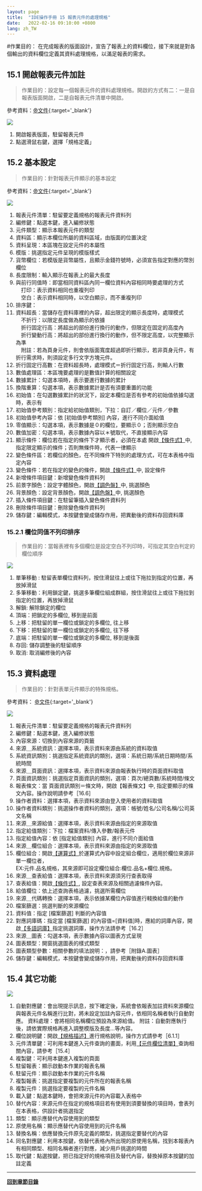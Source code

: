 ```yaml
---
layout: page
title:  "IDE操作手冊 15 報表元件的處理規格"
date:   2022-02-16 09:10:00 +0800
lang: zh_TW
---
```


#作業目的：
在完成報表的版面設計，宣告了報表上的資料欄位，接下來就是對各個輸出的資料欄位定義其資料處理規格，以滿足報表的需求。
>

## **15.1 開啟報表元件加註**
> 作業目的：設定每一個報表元件的資料處理規格。開啟的方式有二：一是自報表版面開啟，二是自報表元件清單中開啟。

參考資料：[℗文件](pdf/14-1報表元件之規格定義介面.pdf){:target='_blank'}


![](images/15.1-1.png)
1. 開啟報表版面，駐留報表元件
2. 點選滑鼠右鍵，選擇「規格定義」

## **15.2 基本設定**
> 作業目的：針對報表元件顯示的基本設定

參考資料：[℗文件](pdf/14-2報表元件基本設定說明.pdf){:target='_blank'}


![](images/15.2-1.png)
1. 報表元件清單：駐留要定義規格的報表元件資料列													
2. 編修鍵：點選本鍵，進入編修狀態													
3. 元件類型：顯示本報表元件的類型													
4. 資料區：顯示本欄位所屬的資料區域，由版面的位置決定													
5. 資料呈現：本區塊在設定元件的本屬性													
6. 模版：挑選指定元件呈現的模版樣式													
7. 貨幣欄位：若模版是貨幣屬性，且顯示金錢符號時，必須宣告指定對應的幣別欄位					
8. 長度限制：輸入顯示在報表上的最大長度													
9. 與前行同值時：即當相同資料區內同一欄位資料內容相同時要處理的方式<br>
　打印：表示資料相同也重複列印<br>
　空白：表示資料相同時，以空白顯示，而不重複列印<br>
10. 排序鍵：													
11. 資料超長：當儲存在資料庫裡的內容，超出限定的顯示長度時，處理模式<br>
　不折行：以限定長度做為顯示的依據<br>
　折行固定行高：將超出的部份進行換行的動作，但限定在固定的高度內<br>
　折行變動行高：將超出的部份進行換行的動作，但不限定高度，以完整顯示為準<br>
　附註：若為頁身元件，則會依版面寬度超過即折行顯示，若非頁身元件，有折行需求時，則須設定多行文字方塊元件。<br>
12. 折行固定行高數：在資料超長時，處理模式＝折行固定行高，則輸人行數						
13. 數值處理區：本區塊要處理的是數值計算的相關設定													
14. 數據累計：勾選本項時，表示要進行數據的累計													
15. 換階重算：勾選本項，表示數據累計是否有須要重置的功能													
16. 初始值：在勾選數據累計的狀況下，設定本欄位是否有參考的初始值依據勾選時，表示有		
17. 初始值參考類別：指定給初始值類別，下拉：自訂／欄位／元件／參數									
18. 初始值參考內容：依 [初始值參考類別] 內容，進行不同介面給值												
19. 零值顯示：勾選本項，表示數據是０的欄位，要顯示０；否則顯示空白
20. 數值加密：勾選本項，表示數據內容以＊號取代，不直接顯示內容
21. 顯示條件：欄位若在指定的條件下才顯示者，必須在本處 開啟[【條件式】](20.html#ConditionStatement)中, 指定限定顯示的條件；否則無條件時，代表一律顯示													
22. 變色條件區：若欄位的顏色，在不同條件下特別的處理方式，可在本表格中指定內容
24. 變色條件：若在指定的變色的條件，開啟[【條件式】](20.html#ConditionStatement)中, 設定條件
22. 新增條件項目鍵：新增變色條件資料列													
25. 前景字顏色：設定字體顏色，開啟[【調色盤】](20.html#Palette)中, 挑選顏色													
26. 背景顏色：設定背景顏色，開啟[【調色盤】](20.html#Palette)中, 挑選顏色													
27. 插入條件項目鍵：在駐留筆插入變色條件資料列													
28. 刪除條件項目鍵：刪除變色條件資料列													
29. 儲存鍵：編輯模式，本按鍵會變成儲存作用，把異動後的資料存回資料庫													


### **15.2.1 欄位同值不列印排序**
> 作業目的：當報表裡有多個欄位是設定空白不列印時，可指定其空白判定的欄位順序

![](images/15.2.1-1.png)
1. 單筆移動 : 駐留表單欄位資料列，按住滑鼠往上或往下拖拉到指定的位置，再放掉滑鼠
2. 多筆移動：利用鎖定鍵，挑選多筆欄位組成群組，按住滑鼠往上或往下拖拉到指定的位置，再放掉滑鼠
3. 解鎖: 解除鎖定的欄位
4. 頂端：把鎖定的多欄位, 移到是前面
5. 上移：把駐留的單一欄位或鎖定的多欄位, 往上移
6. 下移：把駐留的單一欄位或鎖定的多欄位, 往下移
7. 底端：把駐留的單一欄位或鎖定的多欄位, 移到是後面
8. 存回: 儲存調整後的駐留順序
9. 取消: 取消編修後的內容



## **15.3 資料處理**
> 作業目的：針對表單元件顯示的特殊規格。

參考資料： [℗文件](pdf/14-3報表元件內容來源說明.pdf){:target='_blank'}

![](images/15.3-1.png)
1. 報表元件清單：駐留要定義規格的報表元件資料列
2. 編修鍵：點選本鍵，進入編修狀態
3. 內容來源：切換到內容來源的頁籤
4. 來源＿系統資訊：選擇本項，表示資料來源由系統的資料取值
5. 系統資訊類別：挑選指定系統資訊的類別，選項：系統日期/系統日期時間/系統時間
6. 來源＿頁面資訊：選擇本項，表示資料來源由報表執行時的頁面資料取值
7. 頁面資訊類別：挑選指定頁面資訊的類別，選項：頁次/總頁數/系統時間/條文
8. 報表條文：當 頁面資訊類別＝條文時，開啟【報表條文】中, 指定要顯示的條文內容。操作說明請參考［16.6］
9. 操作者資料：選擇本項，表示資料來源由登入使用者的資料取值
10. 操作者資料類別：挑選操作者資料的類別，選項：帳號/姓名/公司名稱/公司英文名稱
11. 來源＿來源給值：選擇本項，表示資料來源由指定的來源取值
12. 指定給值類別：下拉：檔案資料/傳入參數/報表元件
13. 指定給值內容：依 [指定給值類別] 內容，進行不同介面給值
14. 來源＿欄位組合：選擇本項，表示資料來源由指定的來源取值
15. 欄位組合：開啟[【運算式】](20.html#ExpressionStatement)於運算式內容中設定組合欄位，適用於欄位來源非單一欄位者，<br>
EX:元件.品名規格，其來源即可設定欄位組合:欄位.品名+欄位.規格。<br>
16. 來源＿查表給值：選擇本項，表示資料來源須另行查表取得
17. 查表給值：開啟[【條件式】](20.html#ConditionStatement), 設定查表來源及相關過濾條件內容。
18. 給值欄位：依上述查詢表格過濾，挑選所需欄位
19. 來源＿代碼轉換：選擇本項，表示依據某欄位內容值進行輚換給值的動作
20. 檔案篩選：挑選判斷的來源欄位
21. 資料值：指定 [檔案篩選] 判斷的內容值
22. 對應詞庫碼：指定當 [檔案篩選] 的內容值=[資料值]時，應給的詞庫內容，開啟[【多語詞庫】](16.html#MaintainMultilingual)指定挑選詞庫，操作方法請參考［16.2］
23. 來源＿圖表：勾選本項，表示數據內容以圖表方式呈現
24. 圖表類型：開窗挑選圖表的樣式類型
25. 圖表類型參數：相關參數的填法說明：，請參考［附錄A.圖表］
26. 儲存鍵：編輯模式，本按鍵會變成儲存作用，把異動後的資料存回資料庫

## **15.4 其它功能**

![](images/15.4-1.png)

1. 自動對應鍵：會出現提示訊息，按下確定後，系統會依報表加註資料來源欄位與報表元件名稱進行比對，將未設定加註內容元件，依相同名稱者執行自動對應。 資料處理：會將相同名稱欄位預設為來源給值。
附註：自動對應執行後，請依實際規格再進入調整模版及長度…等內容。
2. 欄位說明鍵：開啟[【規格描述】](06.html#SpecificationAnnotated)進行規格說明，操作方式請參考［6.1.1］
3. 元件清單鍵：可利用本鍵進入元件查詢的畫面，利用[【元件欄位清單】](15.html#ComponentList)查詢相關內容，請參考［15.4］
4. 複製鍵：可利用本鍵進入複製的頁面
5. 駐留報表：顯示啟動本作業的報表名稱
6. 駐留元件：顯示啟動本作業的元件名稱
7. 複製報表：挑選指定要複製的元件所在的報表名稱
8. 複製元件：挑選指定要複製的元件名稱
9. 載入鍵：點選本鍵時，會把來源元件的內容載入表格中
10. 替代內容：來源元件在指定的規格項目若有使用到須要替換的項目時，會表列在本表格，供設計者挑選指定
11. 類型：顯示應替代內容使用到的類型
12. 原使用名稱：顯示應替代內容使用到的元件名稱
13. 替換名稱：依應替換元件原先定義的類型，挑選指定要替代的內容
14. 同名對應鍵：利用本按鍵，依替代表格內所出現的原使用名稱，找到本報表內有相同類型、相同名稱者進行對應，減少用戶挑選的時間
15. 取代鍵：點選按鍵，把已指定好的規格項目及替代內容，替換掉原本按鍵的加註定義


---
[**回到章節目錄**](index.html#MainMenu)